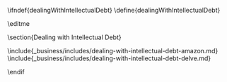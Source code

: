 \ifndef{dealingWithIntellectualDebt}
\define{dealingWithIntellectualDebt}

\editme

\section{Dealing with Intellectual Debt}

\include{_business/includes/dealing-with-intellectual-debt-amazon.md}
\include{_business/includes/dealing-with-intellectual-debt-delve.md}

\endif
